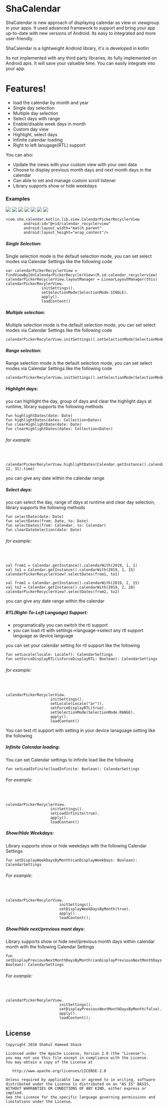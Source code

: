 # ShaCalendar

ShaCalendar is new approach of displaying calendar as view or viewgroup in your apps.
It used advanced framework to support and bring your app up-to-date with new versions of Android.
Its easy to integrated and more user-friendly.

ShaCalendar is a lightweight Android library, it's is developed in kotlin

Its not implemented with any third party libraries, its fully implemented on Android apis.
It will save your valueble time. You can easily integrate into your app.

# Features!
  - load the calendar by month and year
  - Single day selection
  - Multiple day selection
  - Select days with range
  - Enable/disable week days in month
  - Custom day view
  - Highlight, select days
  - Infinite calendar loading
  - Right to left lanugage(RTL) support

You can also:
  - Update the views with your custom view with your own data
  - Choose to display previous month days and next month days in the calendar
  - Can able to set and manage custom scroll listener
  - Library supports show or hide weekdays



### Examples
![](gif/single_multiple_range_day_selection.gif) ![](gif/highlight_select_range_days.gif)  ![](gif/rtl_support.gif) ![](gif/rtl_support_from_settings.gif) ![](gif/infinite_calendar_load.gif) ![](gif/without_weekdays.gif) ![](gif/previous_next_months_days.gif)
```
<com.sha.calendar.kotlin.lib.view.CalendarPickerRecyclerView
        android:id="@+id/calendar_recyclerview"
        android:layout_width="match_parent"
        android:layout_height="wrap_content"/>
```
##### Single Selection:
Single selection mode is the default selection mode, you can set select modes via Calendar Settings like the following code
```
var calendarPickerRecyclerView = findViewById<CalendarPickerRecyclerView>(R.id.calendar_recyclerview)
calendarPickerRecyclerView.layoutManager = LinearLayoutManager(this)
calendarPickerRecylerView.
                initSettings().
                setSelectionMode(SelectionMode.SINGLE).
                apply().
                loadContent()
```
##### Multiple selection:
Multiple selection mode is the default selection mode, you can set select modes via Calendar Settings like the following code
```
calendarPickerRecylerView.initSettings().setSelectionMode(SelectionMode.MULTIPLE).apply().loadContent();
```
##### Range selection:
Range selection mode is the default selection mode, you can set select modes via Calendar Settings like the following code
```
calendarPickerRecylerView.initSettings().setSelectionMode(SelectionMode.RANGE).apply().loadContent();
```
##### Highlight days:
you can highlight the day, group of days and clear the highlight days at runtime, library supports the following methods
```
fun highlightDates(date: Date)
fun highlightDates(dates: Collection<Date>)
fun clearHighlightDate(date: Date)
fun clearHighlightDates(dates: Collection<Date>)
```
###### for example:
&nbsp;
```
calendarPickerRecylerView.highlightDates(Calendar.getInstance().calendarWith(2018, 12, 31).time)
```
you can give any date within the calendar range

##### Select days:
you can select the day, range of days at runtime and clear day selection, library supports the following methods
```
fun selectDate(date: Date)
fun selectDates(from: Date, to: Date)
fun selectDates(from: Calendar, to: Calendar)
fun clearDateSelection(date: Date)
```
###### for example:
&nbsp;
```
val from1 = Calendar.getInstance().calendarWith(2019, 1, 1)
val to1 = Calendar.getInstance().calendarWith(2019, 1, 15)
calendarPickerRecyclerView?.selectDates(from1, to1)

val from2 = Calendar.getInstance().calendarWith(2019, 2, 15)
val to2 = Calendar.getInstance().calendarWith(2019, 2, 28)
calendarPickerRecyclerView?.selectDates(from2, to2)
```
you can give any date range within the calendar


##### RTL(Right-To-Left Language) Support:
- programatically you can switch the rtl support
- you can load rtl with settings->language->select any rtl support language as device language

you can set your calendar setting for rtl support like the following
```
fun setLocale(locale: Locale?): CalendarSettings
fun setForceDisplayRTL(isForceDisplayRTL: Boolean): CalendarSettings
```
###### for example: 
&nbsp;
```
calendarPickerRecyclerView.
                    initSettings().
                    setLocale(Locale("ar")).
                    setForceDisplayRTL(true).
                    setSelectionMode(SelectionMode.RANGE).
                    apply().
                    loadContent()
```

You can test rtl support with setting in your device lanaguage setting like the following


##### Infinite Calendar loading:
You can set Calendar settings to infinite load like the following
```
fun setLoadInfinite(loadInfinite: Boolean): CalendarSettings
```
###### For example:
&nbsp;
```
calendarPickerRecyclerView.
                    initSettings().
                    setLoadInfinite(true).
                    apply().
                    loadContent()
```
##### Show/Hide Weekdays:
Library supports show or hide weekdays with the following Calendar Settings

```
fun setDisplayWeekDaysByMonth(canDisplayWeekDays: Boolean): CalendarSettings
```
###### For example:
&nbsp;
```
calendarPickerRecylerView.
                        initSettings().
                        setDisplayWeekDaysByMonth(true).
                        apply().
                        loadContent();
```

##### Show/Hide next/previous mont days:
Library supports show or hide next/previous month days within calendar month with the following Calendar Settings

```
fun setDisplayPreviousNextMonthDaysByMonth(canDisplayPreviousNextMonthDays: Boolean): CalendarSettings
```
###### For example:
&nbsp;
```
calendarPickerRecylerView.
                        initSettings().
                        setDisplayPreviousNextMonthDaysByMonth(false).
                        apply().
                        loadContent();
```

License
-------

    Copyright 2018 Shahul Hameed Shaik

    Licensed under the Apache License, Version 2.0 (the "License");
    you may not use this file except in compliance with the License.
    You may obtain a copy of the License at

       http://www.apache.org/licenses/LICENSE-2.0

    Unless required by applicable law or agreed to in writing, software
    distributed under the License is distributed on an "AS IS" BASIS,
    WITHOUT WARRANTIES OR CONDITIONS OF ANY KIND, either express or implied.
    See the License for the specific language governing permissions and
    limitations under the License.